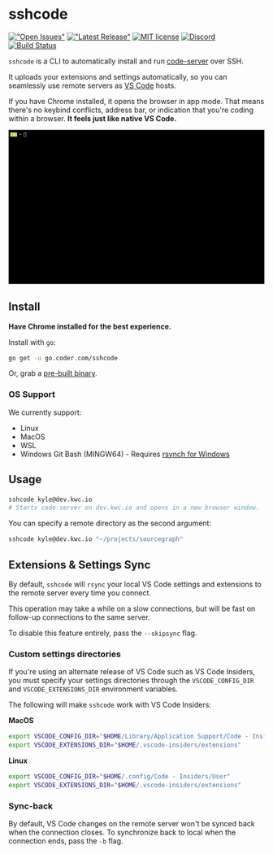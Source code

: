# sshcode

[!["Open Issues"](https://img.shields.io/github/issues-raw/cdr/sshcode.svg)](https://github.com/cdr/sshcode/issues)
[!["Latest Release"](https://img.shields.io/github/release/cdr/sshcode.svg)](https://github.com/cdr/sshcode/releases/latest)
[![MIT license](https://img.shields.io/badge/license-MIT-green.svg)](https://github.com/cdr/sshcode/blob/master/LICENSE)
[![Discord](https://img.shields.io/discord/463752820026376202.svg?label=&logo=discord&logoColor=ffffff&color=7389D8&labelColor=6A7EC2)](https://discord.gg/zxSwN8Z)
[![Build Status](https://travis-ci.org/cdr/sshcode.svg?branch=master)](https://travis-ci.org/cdr/sshcode)

`sshcode` is a CLI to automatically install and run [code-server](https://github.com/cdr/code-server) over SSH.

It uploads your extensions and settings automatically, so you can seamlessly use
remote servers as [VS Code](https://code.visualstudio.com) hosts.

If you have Chrome installed, it opens the browser in app mode. That means
there's no keybind conflicts, address bar, or indication that you're coding within a browser.
**It feels just like native VS Code.**

![Demo](/demo.gif)

## Install

**Have Chrome installed for the best experience.**

Install with `go`:

```bash
go get -u go.coder.com/sshcode
```

Or, grab a [pre-built binary](https://github.com/cdr/sshcode/releases).

### OS Support

We currently support:
- Linux
- MacOS
- WSL
- Windows Git Bash (MINGW64) - Requires [rsynch for Windows](http://repo.msys2.org/msys/x86_64/rsync-3.1.3-1-x86_64.pkg.tar.xz)

## Usage

```bash
sshcode kyle@dev.kwc.io
# Starts code-server on dev.kwc.io and opens in a new browser window.
```

You can specify a remote directory as the second argument:

```bash
sshcode kyle@dev.kwc.io "~/projects/sourcegraph"
```

## Extensions & Settings Sync

By default, `sshcode` will `rsync` your local VS Code settings and extensions
to the remote server every time you connect.

This operation may take a while on a slow connections, but will be fast
on follow-up connections to the same server.

To disable this feature entirely, pass the `--skipsync` flag.

### Custom settings directories

If you're using an alternate release of VS Code such as VS Code Insiders, you
must specify your settings directories through the `VSCODE_CONFIG_DIR` and
`VSCODE_EXTENSIONS_DIR` environment variables.

The following will make `sshcode` work with VS Code Insiders:

**MacOS**

```bash
export VSCODE_CONFIG_DIR="$HOME/Library/Application Support/Code - Insiders/User"
export VSCODE_EXTENSIONS_DIR="$HOME/.vscode-insiders/extensions"
```

**Linux**

```bash
export VSCODE_CONFIG_DIR="$HOME/.config/Code - Insiders/User"
export VSCODE_EXTENSIONS_DIR="$HOME/.vscode-insiders/extensions"
```

### Sync-back

By default, VS Code changes on the remote server won't be synced back
when the connection closes. To synchronize back to local when the connection ends,
pass the `-b` flag.
